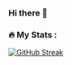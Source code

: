 ### Hi there 👋
### :fire: My Stats :
[![GitHub Streak](http://github-readme-streak-stats.herokuapp.com?booandrew&theme=dark&background=000000)](https://git.io/streak-stats)
